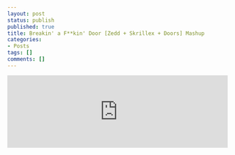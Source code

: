 ```yaml
---
layout: post
status: publish
published: true
title: Breakin' a F**kin' Door [Zedd + Skrillex + Doors] Mashup
categories:
- Posts
tags: []
comments: []
---
```

<p><iframe src="http:&#47;&#47;w.soundcloud.com&#47;player&#47;?url=http%3A%2F%2Fapi.soundcloud.com%2Ftracks%2F36785193&amp;show_artwork=true" frameborder="no" scrolling="no" width="100%" height="166"><&#47;iframe></p>
<p>Download here: <a href="https:&#47;&#47;www.facebook.com&#47;DJDeFi&#47;app_220150904689418" title="CLICK HERE!">CLICK ME<&#47;a></p>
